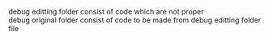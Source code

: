 debug editting folder consist of code which are not proper <br>
debug original folder consist of code to be made from debug editting folder file
